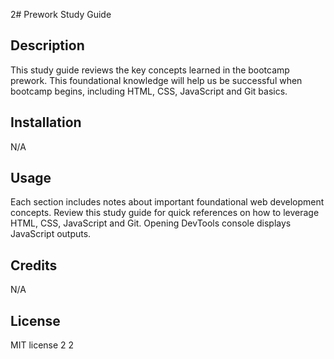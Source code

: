 2# Prework Study Guide

## Description

This study guide reviews the key concepts learned in the bootcamp prework. This foundational knowledge will help us be successful when bootcamp begins, including HTML, CSS, JavaScript and Git basics.

## Installation

N/A

## Usage

Each section includes notes about important foundational web development concepts. Review this study guide for quick references on how to leverage HTML, CSS, JavaScript and Git. Opening DevTools console displays JavaScript outputs.

## Credits

N/A

## License

MIT license
2
2